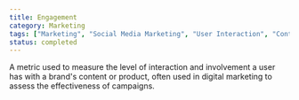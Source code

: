 ```yaml
---
title: Engagement
category: Marketing
tags: ["Marketing", "Social Media Marketing", "User Interaction", "Content Strategy"]
status: completed
---
```

A metric used to measure the level of interaction and involvement a user has with a brand's content or product, often used in digital marketing to assess the effectiveness of campaigns.